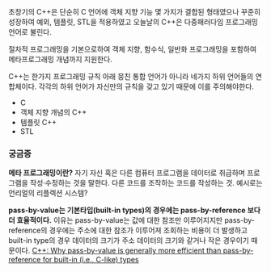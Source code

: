 초창기의 C++은 단순히 C 언어에 객체 지향 기능 몇 가지가 결합된 형태였으나 꾸준히 성장하여 예외, 템플릿, STL을 적용하였고 오늘날의 C++은 다중패러다임 프로그래밍 언어로 불린다.

절차적 프로그래밍을 기본으로하여 객체 지향, 함수식, 일반화 프로그래밍을 포함하여 메타프로그래밍 개념까지 지원한다.

C++는 한가지 프로그래밍 규칙 아래 뭉친 통합 언어가 아니라 네가지 하위 언어들의 연합체이다. 각각의 하위 언어가 자신만의 규칙을 갖고 있기 때문에 이를 주의해야한다.
+ C
+ 객체 지향 개념의 C++
+ 템플릿 C++
+ STL
### 궁금증
**메타 프로그래밍이란?**
자기 자신 혹은 다른 컴퓨터 프로그램을 데이터로 취급하며 프로그램을 작성·수정하는 것을 말한다. 다른 코드를 조작하는 코드를 작성하는 것.
예시로는 언리얼의 리플렉션 시스템?

**pass-by-value는 기본타입(built-in types)의 경우에는 pass-by-reference 보다 더 효율적이다.**
이유는 pass-by-value는 값에 대한 참조만 이루어지지만 pass-by-reference의 경우에는 주소에 대한 참조가 이루어져 조회하는 비용이 더 발생하고 built-in type의 경우 데이터의 크기가 주소 데이터의 크기와 같거나 작은 경우이기 때문이다.
[C++: Why pass-by-value is generally more efficient than pass-by-reference for built-in (i.e., C-like) types](https://stackoverflow.com/questions/5346853/c-why-pass-by-value-is-generally-more-efficient-than-pass-by-reference-for-bu)

